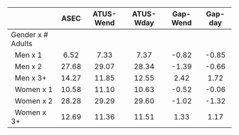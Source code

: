 
|                      |         ASEC |    ATUS-Wend |    ATUS-Wday |     Gap-Wend |      Gap-day |
| -------------------- | :----------: | :----------: | :----------: | :----------: | :----------: |
| Gender x # Adults    |              |              |              |              |              |
| &nbsp;&nbsp;Men x 1  |         6.52 |         7.33 |         7.37 |        -0.82 |        -0.85 |
| &nbsp;&nbsp;Men x 2  |        27.68 |        29.07 |        28.34 |        -1.39 |        -0.66 |
| &nbsp;&nbsp;Men x 3+ |        14.27 |        11.85 |        12.55 |         2.42 |         1.72 |
| &nbsp;&nbsp;Women x 1 |        10.58 |        11.10 |        10.63 |        -0.52 |        -0.06 |
| &nbsp;&nbsp;Women x 2 |        28.28 |        29.29 |        29.60 |        -1.02 |        -1.32 |
| &nbsp;&nbsp;Women x 3+ |        12.69 |        11.36 |        11.51 |         1.33 |         1.17 |

